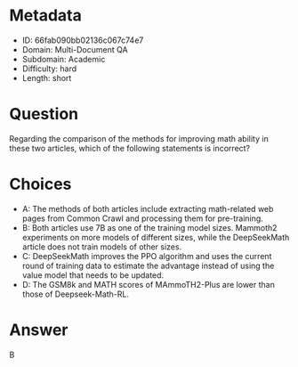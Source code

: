 # Metadata

- ID: 66fab090bb02136c067c74e7
- Domain: Multi-Document QA
- Subdomain: Academic
- Difficulty: hard
- Length: short

# Question

Regarding the comparison of the methods for improving math ability in these two articles, which of the following statements is incorrect?

# Choices

- A: The methods of both articles include extracting math-related web pages from Common Crawl and processing them for pre-training.
- B: Both articles use 7B as one of the training model sizes. Mammoth2 experiments on more models of different sizes, while the DeepSeekMath article does not train models of other sizes.
- C: DeepSeekMath improves the PPO algorithm and uses the current round of training data to estimate the advantage instead of using the value model that needs to be updated.
- D: The GSM8k and MATH scores of MAmmoTH2-Plus are lower than those of Deepseek-Math-RL.

# Answer

B
